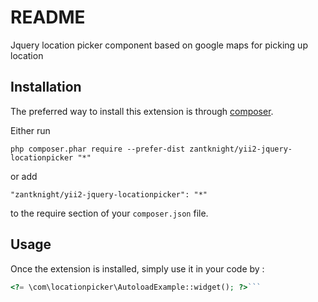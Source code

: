 README
======
Jquery location picker component based on google maps for picking up location

Installation
------------

The preferred way to install this extension is through [composer](http://getcomposer.org/download/).

Either run

```
php composer.phar require --prefer-dist zantknight/yii2-jquery-locationpicker "*"
```

or add

```
"zantknight/yii2-jquery-locationpicker": "*"
```

to the require section of your `composer.json` file.


Usage
-----

Once the extension is installed, simply use it in your code by  :

```php
<?= \com\locationpicker\AutoloadExample::widget(); ?>```